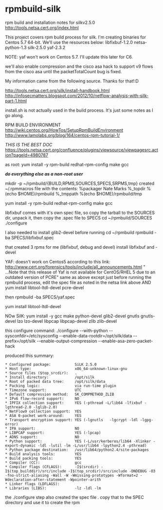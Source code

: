 rpmbuild-silk
=============

rpm build and installation notes for silkv2.5.0
http://tools.netsa.cert.org/index.html



This project covers  rpm build process for silk. I'm creating binaries for Centos 5.7 64-bit. 
We'll use the resources below:
libfixbuf-1.2.0
netsa-python-1.3
silk-2.5.0
yaf-2.3.2

NOTE:  yaf won't work on Centos 5.7.  I'll update this later  for C6.


we'll also enable compression and the cisco asa hack to support v9 flows from the cisco asa until the   packetTotalCount
bug is fixed.

My information came from the following source.  Thanks for that!:D

http://tools.netsa.cert.org/silk/install-handbook.html
http://infosecmatters.blogspot.com/2012/10/netflow-analysis-with-silk-part-1.html

install.sh is not actually used in the build process.  It's just some notes as I go along.



RPM BUILD ENVIRONMENT
http://wiki.centos.org/HowTos/SetupRpmBuildEnvironment
http://www.lamolabs.org/blog/164/centos-rpm-tutorial-1/

*THIS IS THE BEST DOC*
https://tools.netsa.cert.org/confluence/plugins/viewsource/viewpagesrc.action?pageId=4980787

as root:
yum install -y rpm-build redhat-rpm-config make gcc

***do everything else as a non-root user***

mkdir -p ~/rpmbuild/{BUILD,RPMS,SOURCES,SPECS,SRPMS,tmp}
created ~/.rpmmacros  file with the contents:
%packager Nate Marks
%_topdir %(echo $HOME)/rpmbuild
%_tmppath %(echo $HOME)/rpmbuild/tmp


yum install -y rpm-build redhat-rpm-config make gcc

libfixbuf comes with it's own spec file, so copy the tarball to the SOURCES dir, unpack it, then copy the .spec file to SPECS
cd ~/rpmbuild/SOURCES
./configure

I also needed  to install glib2-devel before running 
cd ~/rpmbuild
rpmbuild -ba SPECS/libfixbuf.spec

that created 3 rpms for me (libfixbuf, debug and devel)
install libfixbuf and -devel

YAF:  doesn't work on Centos5 according to this link:
http://www.cert.org/forensics/tools/include/all_announcements.html
"  ...Note that this release of Yaf is not available for CentOS/RHEL 5 due to an outdated version of PCRE"
same as above except 
just before running the rpmbuild process, edit the spec file as noted  in the netsa link above
AND
yum install libtool-ltdl-devel pcre-devel

then rpmbuild -ba SPECS/yaf.spec

yum install libtool-ltdl-devel


NOw SilK:
yum install -y gcc make python-devel glib2-devel gnutls gnutls-devel lzo lzo-devel  libpcap libpcap-devel zlib zlib-devel


this configure command:
./configure --with-python --sysconfdir=/etc/sysconfig --enable-data-rootdir=/opt/silk/data --prefix=/opt/silk --enable-output-compression --enable-asa-zero-packet-hack

produced this summary:

    * Configured package:           SiLK 2.5.0
    * Host type:                    x86_64-unknown-linux-gnu
    * Source files ($top_srcdir):   .
    * Install directory:            /opt/silk
    * Root of packed data tree:     /opt/silk/data
    * Packing logic:                via run-time plugin
    * Timezone support:             UTC
    * Default compression method:   SK_COMPMETHOD_ZLIB
    * IPv6 flow-record support:     NO
    * IPFIX collection support:     YES (-pthread -L/lib64 -lfixbuf -lgthread-2.0 -lglib-2.0)
    * NetFlow9 collection support:  YES
    * ASA 0-packet work-around:     YES
    * Transport encryption support: YES (-lgnutls   -lgcrypt -ldl -lgpg-error)
    * IPA support:                  NO
    * LIBPCAP support:              YES (-lpcap)
    * ADNS support:                 NO
    * Python support:               YES (-L/usr/kerberos/lib64 -Xlinker -export-dynamic -ldl -lutil -lm -L/usr/lib64 -lpython2.4 -pthread)
    * Python package destination:   /usr/lib64/python2.4/site-packages
    * Build analysis tools:         YES
    * Build packing tools:          YES
    * Compiler (CC):                gcc
    * Compiler flags (CFLAGS):      -I$(srcdir) -I$(top_builddir)/src/include -I$(top_srcdir)/src/include -DNDEBUG -O3 -fno-strict-aliasing -Wall -W -Wmissing-prototypes -Wformat=2 -Wdeclaration-after-statement -Wpointer-arith
    * Linker flags (LDFLAGS):       
    * Libraries (LIBS):             -lz -ldl -lm 

the ./configure step also created the spec file .  copy that to the SPEC directory and use it to create the rpm

